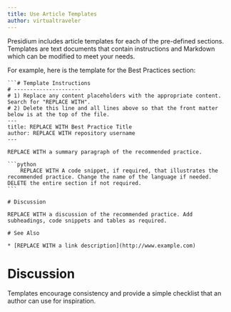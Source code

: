 ```yaml
---
title: Use Article Templates
author: virtualtraveler
---
```


Presidium includes article templates for each of the pre-defined sections. Templates are text documents that contain instructions and Markdown which can be modified to meet your needs.

For example, here is the template for the Best Practices section:

    ```# Template Instructions
    # ---------------------   
    # 1) Replace any content placeholders with the appropriate content. Search for "REPLACE WITH".
    # 2) Delete this line and all lines above so that the front matter below is at the top of the file.
    ---
    title: REPLACE WITH Best Practice Title
    author: REPLACE WITH repository username
    ---

    REPLACE WITH a summary paragraph of the recommended practice.

    ```python
        REPLACE WITH A code snippet, if required, that illustrates the recommended practice. Change the name of the language if needed. DELETE the entire section if not required.
    ```

    # Discussion

    REPLACE WITH a discussion of the recommended practice. Add subheadings, code snippets and tables as required.

    # See Also

    * [REPLACE WITH a link description](http://www.example.com)


# Discussion

Templates encourage consistency and provide a simple checklist that an author can use for inspiration.
